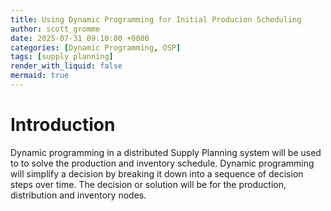 ```yaml
---
title: Using Dynamic Programming for Initial Producion Scheduling
author: scott_gromme
date: 2025-07-31 09:10:00 +0000
categories: [Dynamic Programming, OSP]
tags: [supply planning]
render_with_liquid: false
mermaid: true
---
```

# Introduction

Dynamic programming in a distributed Supply Planning system will be used to to solve the production and inventory schedule.   Dynamic programming will simplify a decision by breaking it down into a sequence of decision steps over time.  The decision or solution will be for the production, distribution and inventory nodes.

